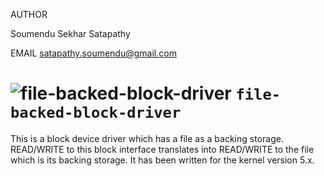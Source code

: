 AUTHOR

Soumendu Sekhar Satapathy

EMAIL
satapathy.soumendu@gmail.com


# ![file-backed-block-driver](https://via.placeholder.com/15/1589F0/000000?text=+) `file-backed-block-driver`
This is a block device driver which has a file as a backing storage. READ/WRITE to this block interface translates into READ/WRITE to the file which is its backing storage. It has been written for the kernel version 5.x.
